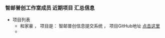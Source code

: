 ### 智邮普创工作室成员 近期项目 汇总信息

- 项目列表 
  - 和家豪 ， 项目是： 智邮普创信息提交系统 ， 项目GitHub地址 [点击这里](https://github.com/ZypcGroup/zypc_submit_info)
  -  
